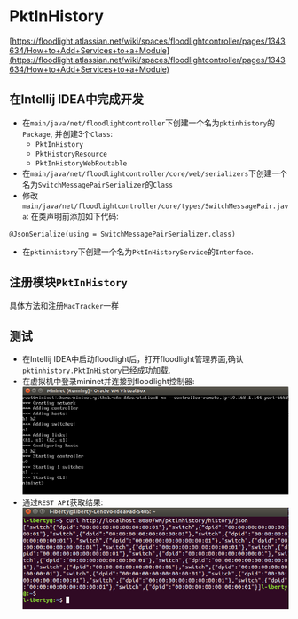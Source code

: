 # PktInHistory
[https://floodlight.atlassian.net/wiki/spaces/floodlightcontroller/pages/1343634/How+to+Add+Services+to+a+Module](https://floodlight.atlassian.net/wiki/spaces/floodlightcontroller/pages/1343634/How+to+Add+Services+to+a+Module)

## 在Intellij IDEA中完成开发
- 在`main/java/net/floodlightcontroller`下创建一个名为`pktinhistory`的`Package`, 并创建3个`Class`:
	- `PktInHistory`
	- `PktHistoryResource`
	- `PktInHistoryWebRoutable`
- 在`main/java/net/floodlightcontroller/core/web/serializers`下创建一个名为`SwitchMessagePairSerializer`的`Class`
- 修改`main/java/net/floodlightcontroller/core/types/SwitchMessagePair.java`: 在类声明前添加如下代码:
```
@JsonSerialize(using = SwitchMessagePairSerializer.class)
```
- 在`pktinhistory`下创建一个名为`PktInHistoryService`的`Interface`.

## 注册模块`PktInHistory`
具体方法和注册`MacTracker`一样

## 测试
- 在Intellij IDEA中启动floodlight后，打开floodlight管理界面,确认`pktinhistory.PktInHistory`已经成功加载.
- 在虚拟机中登录mininet并连接到floodlight控制器:
![](images/mininet.png)
- 通过`REST API`获取结果:
![](images/curl.png)
